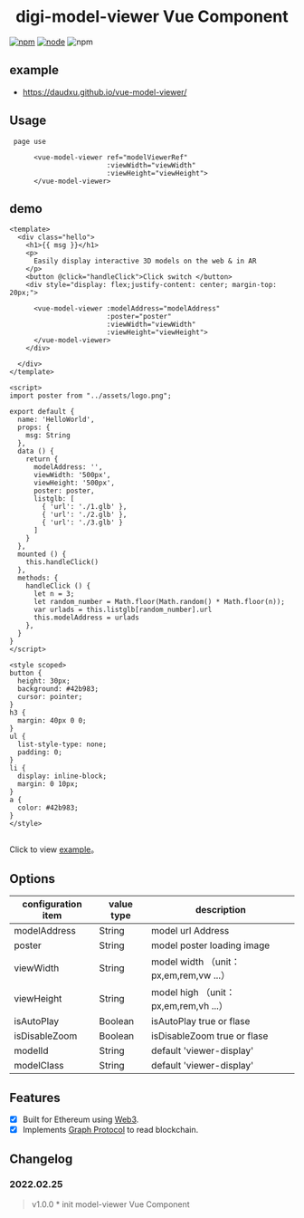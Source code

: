 <h1 align="center">
    digi-model-viewer Vue  Component
</h1>

[![npm][npm]][npm-url]
[![node][node]][node-url]
![npm](https://img.shields.io/npm/dt/vue-model-viewer?label=NPM%20downloads)


## example

- https://daudxu.github.io/vue-model-viewer/



## Usage


```
 page use

      <vue-model-viewer ref="modelViewerRef"
                        :viewWidth="viewWidth"
                        :viewHeight="viewHeight">
      </vue-model-viewer>

```



## demo

```
<template>
  <div class="hello">
    <h1>{{ msg }}</h1>
    <p>
      Easily display interactive 3D models on the web & in AR
    </p>
    <button @click="handleClick">Click switch </button>
    <div style="display: flex;justify-content: center; margin-top: 20px;">

      <vue-model-viewer :modelAddress="modelAddress"
                        :poster="poster"
                        :viewWidth="viewWidth"
                        :viewHeight="viewHeight">
      </vue-model-viewer>
    </div>

  </div>
</template>

<script>
import poster from "../assets/logo.png";

export default {
  name: 'HelloWorld',
  props: {
    msg: String
  },
  data () {
    return {
      modelAddress: '',
      viewWidth: '500px',
      viewHeight: '500px',
      poster: poster,
      listglb: [
        { 'url': './1.glb' },
        { 'url': './2.glb' },
        { 'url': './3.glb' }
      ]
    }
  },
  mounted () {
    this.handleClick()
  },
  methods: {
    handleClick () {
      let n = 3;
      let random_number = Math.floor(Math.random() * Math.floor(n));
      var urlads = this.listglb[random_number].url
      this.modelAddress = urlads
    },
  }
}
</script>

<style scoped>
button {
  height: 30px;
  background: #42b983;
  cursor: pointer;
}
h3 {
  margin: 40px 0 0;
}
ul {
  list-style-type: none;
  padding: 0;
}
li {
  display: inline-block;
  margin: 0 10px;
}
a {
  color: #42b983;
}
</style>


```

Click to view [example](../../examples/vuemodelviewer.vue)。

## Options

| configuration item | value type | description                                                 |
| ------------------ | ---------- | ----------------------------------------------------------- |
| modelAddress          | String     | model url Address                                   |
| poster          | String     | model poster loading image                                    |
| viewWidth          | String     | model width （unit： px,em,rem,vw ...）                                    |
| viewHeight         | String     | model high （unit：  px,em,rem,vh ...）                                     |
| isAutoPlay         | Boolean    | isAutoPlay true or flase |
| isDisableZoom      | Boolean    | isDisableZoom true or flase |
| modelId            | String   |  default  'viewer-display'|
| modelClass            | String   |  default  'viewer-display'|



## Features

- [x] Built for Ethereum using [Web3](https://github.com/ethereum/web3.js/).
- [x] Implements [Graph Protocol](https://github.com/graphprotocol) to read blockchain.

## Changelog

### 2022.02.25

> v1.0.0 \* init model-viewer Vue Component

[npm]: https://img.shields.io/npm/v/postcss-load-config.svg
[npm-url]: https://npmjs.com/package/postcss-load-config
[node]: https://img.shields.io/node/v/postcss-load-plugins.svg
[node-url]: https://nodejs.org/
